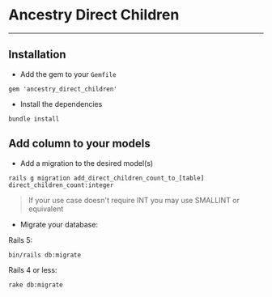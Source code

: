 # Ancestry Direct Children
---

## Installation

+ Add the gem to your `Gemfile`

```
gem 'ancestry_direct_children'
```

+ Install the dependencies

```
bundle install
```

## Add column to your models

+ Add a migration to the desired model(s)

```
rails g migration add_direct_children_count_to_[table] direct_children_count:integer
```

> If your use case doesn't require INT you may use SMALLINT or equivalent

+ Migrate your database:

Rails 5:

```
bin/rails db:migrate
```

Rails 4 or less:

```
rake db:migrate
```
